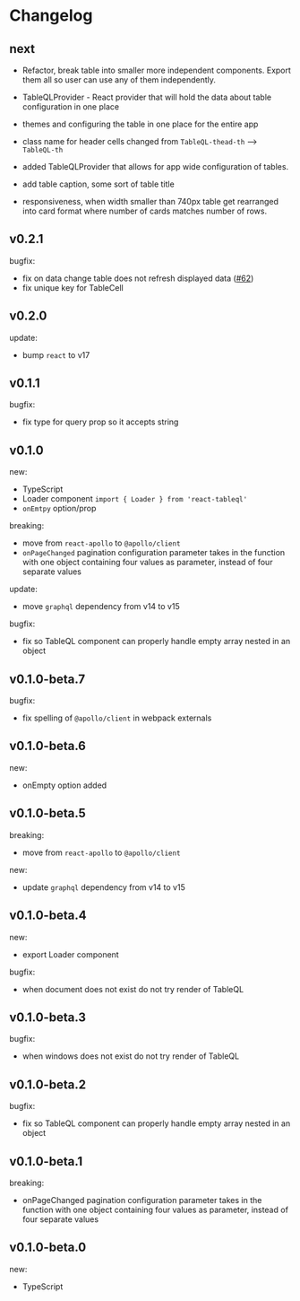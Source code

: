 # Changelog

## next

- Refactor, break table into smaller more independent components. Export them all so user can use any of them independently.
- TableQLProvider - React provider that will hold the data about table configuration in one place
- themes and configuring the table in one place for the entire app

- class name for header cells changed from `TableQL-thead-th` --> `TableQL-th`
- added TableQLProvider that allows for app wide configuration of tables.
- add table caption, some sort of table title
- responsiveness, when width smaller than 740px table get rearranged into card format where number of cards matches number of rows.

## v0.2.1

bugfix:

- fix on data change table does not refresh displayed data ([#62](https://github.com/Danilo-Zekovic/react-tableql/issues/62))
- fix unique key for TableCell

## v0.2.0

update:

- bump `react` to v17

## v0.1.1

bugfix:

- fix type for query prop so it accepts string

## v0.1.0

new:

- TypeScript
- Loader component `import { Loader } from 'react-tableql'`
- `onEmtpy` option/prop

breaking:

- move from `react-apollo` to `@apollo/client`
- `onPageChanged` pagination configuration parameter takes in the function with one object containing four values as parameter, instead of four separate values

update:

- move `graphql` dependency from v14 to v15

bugfix:

- fix so TableQL component can properly handle empty array nested in an object

## v0.1.0-beta.7

bugfix:

- fix spelling of `@apollo/client` in webpack externals

## v0.1.0-beta.6

new:

- onEmpty option added

## v0.1.0-beta.5

breaking:

- move from `react-apollo` to `@apollo/client`

new:

- update `graphql` dependency from v14 to v15

## v0.1.0-beta.4

new:

- export Loader component

bugfix:

- when document does not exist do not try render of TableQL

## v0.1.0-beta.3

bugfix:

- when windows does not exist do not try render of TableQL

## v0.1.0-beta.2

bugfix:

- fix so TableQL component can properly handle empty array nested in an object

## v0.1.0-beta.1

breaking:

- onPageChanged pagination configuration parameter takes in the function with one object containing four values as parameter, instead of four separate values

## v0.1.0-beta.0

new:

- TypeScript
